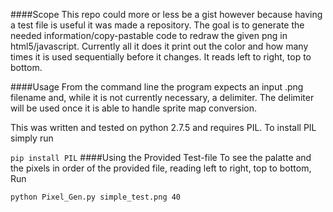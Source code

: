 ####Scope
This repo could more or less be a gist however because having a test file is useful it was made a repository. The goal is to generate the needed information/copy-pastable code to redraw the given png in html5/javascript. Currently all it does it print out the color and how many times it is used sequentially before it changes. It reads left to right, top to bottom.

####Usage
From the command line the program expects an input .png filename and, while it is not currently necessary, a delimiter. The delimiter will be used once it is able to handle sprite map conversion.

This was written and tested on python 2.7.5 and requires PIL. To install PIL simply run

<code>pip install PIL</code>
####Using the Provided Test-file
To see the palatte and the pixels in order of the provided file, reading left to right, top to bottom, Run 

<code>python Pixel_Gen.py simple_test.png 40</code>